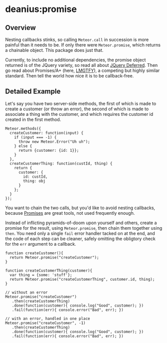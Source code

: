 # deanius:promise

## Overview
Nesting callbacks stinks, so calling `Meteor.call` in succession is more painful than it needs to be. If only there were `Meteor.promise`, which returns a chainable object. This package does just that.

Currently, to include no additional dependencies, the promise object returned is of the JQuery variety, so read all about [JQuery Deferred](http://api.jquery.com/deferred.then/). Then go read about Promises/A+ (here, [LMGTFY](https://promisesaplus.com/)), a competing but highly similar standard. Then tell the world how nice it is to be callback-free.

## Detailed Example

Let's say you have two server-side methods, the first of which is made to create a customer (or throw an error),
the second of which is made to associate a thing with the customer, and which requires the customer id created in the first method.

```
Meteor.methods({
  createCustomer: function(input) {
    if (input === -1) {
      throw new Meteor.Error("Uh uh");
    } else {
      return {customer: {id: 1}};
    }
  },
  createCustomerThing: function(custId, thing) {
    return {
      customer: {
        id: custId,
        thing: obj
      }
    };
  }
});

```

You want to chain the two calls, but you'd like to avoid nesting callbacks, because [Promises](http://api.jquery.com/deferred.then/) are great tools, not used frequently enough. 

Instead of inflicting pyramids-of-doom upon yourself and others, create a promise for the result, using `Meteor.promise`, then chain them together using `then`. You need only a single `fail` error handler tacked on at the end, and the code of each step can be cleaner, safely omitting the obligtory check for the `err` argument to a callback.


```
function createCustomer(){
  return Meteor.promise("createCustomer");
}

function createCustomerThing(customer){
  var thing = {some: 'stuff'};
  return Meteor.promise("createCustomerThing", customer.id, thing);
}

// without an error
Meteor.promise("createCustomer")
   .then(createCustomerThing)
   .done(function(customer){ console.log("Good", customer); })
   .fail(function(err){ console.error("Bad", err); })

// with an error, handled in one place
Meteor.promise("createCustomer", -1)
   .then(createCustomerThing)
   .done(function(customer){ console.log("Good", customer); })
   .fail(function(err){ console.error("Bad", err); })

```

